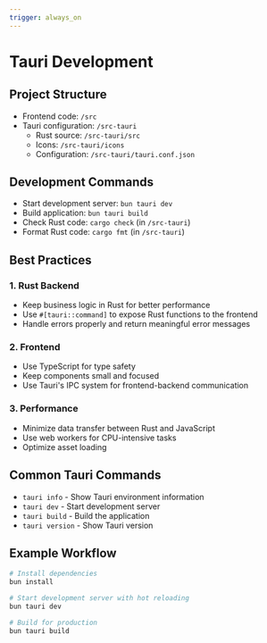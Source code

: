 ```yaml
---
trigger: always_on
---
```


# Tauri Development

## Project Structure
- Frontend code: `/src`
- Tauri configuration: `/src-tauri`
  - Rust source: `/src-tauri/src`
  - Icons: `/src-tauri/icons`
  - Configuration: `/src-tauri/tauri.conf.json`

## Development Commands
- Start development server: `bun tauri dev`
- Build application: `bun tauri build`
- Check Rust code: `cargo check` (in `/src-tauri`)
- Format Rust code: `cargo fmt` (in `/src-tauri`)

## Best Practices

### 1. Rust Backend
- Keep business logic in Rust for better performance
- Use `#[tauri::command]` to expose Rust functions to the frontend
- Handle errors properly and return meaningful error messages

### 2. Frontend
- Use TypeScript for type safety
- Keep components small and focused
- Use Tauri's IPC system for frontend-backend communication

### 3. Performance
- Minimize data transfer between Rust and JavaScript
- Use web workers for CPU-intensive tasks
- Optimize asset loading

## Common Tauri Commands
- `tauri info` - Show Tauri environment information
- `tauri dev` - Start development server
- `tauri build` - Build the application
- `tauri version` - Show Tauri version

## Example Workflow
```bash
# Install dependencies
bun install

# Start development server with hot reloading
bun tauri dev

# Build for production
bun tauri build
```
